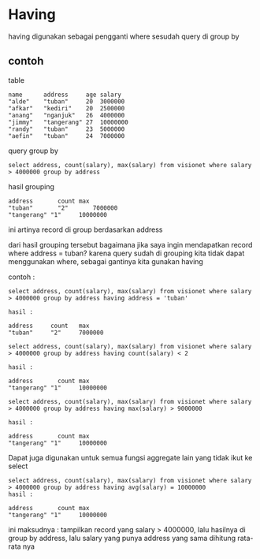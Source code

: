 # Having
having digunakan sebagai pengganti where sesudah query di group by

## contoh

table
```
name      address     age salary
"alde"    "tuban"     20  3000000
"afkar"   "kediri"    20  2500000
"anang"   "nganjuk"   26  4000000
"jimmy"   "tangerang" 27  10000000
"randy"   "tuban"     23  5000000
"aefin"   "tuban"     24  7000000
```

query group by
```
select address, count(salary), max(salary) from visionet where salary > 4000000 group by address
```

hasil grouping
```
address		  count	max
"tuban"		  "2"		7000000
"tangerang"	"1"		10000000
```
ini artinya record di group berdasarkan address

dari hasil grouping tersebut bagaimana jika saya ingin mendapatkan record where address = tuban? karena query sudah di grouping kita tidak dapat menggunakan where, 
sebagai gantinya kita gunakan having

contoh :

```
select address, count(salary), max(salary) from visionet where salary > 4000000 group by address having address = 'tuban'

hasil : 

address		count	max
"tuban"		"2"		7000000
```

```
select address, count(salary), max(salary) from visionet where salary > 4000000 group by address having count(salary) < 2

hasil : 

address		  count	max
"tangerang"	"1"		10000000
```

```
select address, count(salary), max(salary) from visionet where salary > 4000000 group by address having max(salary) > 9000000

hasil : 

address		  count	max
"tangerang"	"1"		10000000
```

Dapat juga digunakan untuk semua fungsi aggregate lain yang tidak ikut ke select 
```
select address, count(salary), max(salary) from visionet where salary > 4000000 group by address having avg(salary) = 10000000
hasil : 

address		  count	max
"tangerang"	"1"		10000000
```
ini maksudnya : tampilkan record yang salary > 4000000, lalu hasilnya di group by address, lalu salary yang punya address yang sama dihitung rata-rata nya



